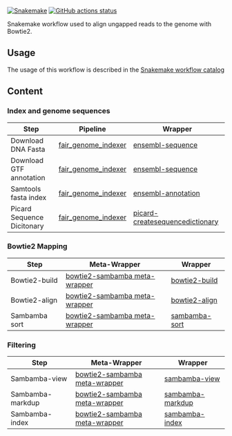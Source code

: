 [![Snakemake](https://img.shields.io/badge/snakemake-≥7.29.0-brightgreen.svg)](https://snakemake.github.io)
[![GitHub actions status](https://github.com/tdayris/fair_genome_indexer/workflows/Tests/badge.svg?branch=main)](https://github.com/tdayris/fair_genome_indexer/actions?query=branch%3Amain+workflow%3ATests)

Snakemake workflow used to align ungapped reads to the genome with Bowtie2.

## Usage

The usage of this workflow is described in the [Snakemake workflow catalog](https://snakemake.github.io/snakemake-workflow-catalog?usage=tdayris/fair_bowtie2_mapping)

## Content

### Index and genome sequences


| Step                       | Pipeline                                               | Wrapper                                                                                                                              |
| -------------------------- | --------------------------------------------------------------------- | ------------------------------------------------------------------------------------------------------------------------------------ |
| Download DNA Fasta         | [fair_genome_indexer](https://github.com/tdayris/fair_genome_indexer) | [ensembl-sequence](https://snakemake-wrappers.readthedocs.io/en/v2.13.0/wrappers/reference/ensembl-sequence.html)                    |
| Download GTF annotation    | [fair_genome_indexer](https://github.com/tdayris/fair_genome_indexer) | [ensembl-sequence](https://snakemake-wrappers.readthedocs.io/en/v2.13.0/wrappers/reference/ensembl-sequence.html)                    |
| Samtools fasta index       | [fair_genome_indexer](https://github.com/tdayris/fair_genome_indexer) | [ensembl-annotation](https://snakemake-wrappers.readthedocs.io/en/v2.13.0/wrappers/reference/ensembl-annotation.html)                |
| Picard Sequence Dicitonary | [fair_genome_indexer](https://github.com/tdayris/fair_genome_indexer) | [picard-createsequencedictionary](https://snakemake-wrappers.readthedocs.io/en/v2.13.0/wrappers/picard/createsequencedictionary.html) |

### Bowtie2 Mapping

| Step          | Meta-Wrapper                                                                                                   | Wrapper                                                                                           |
| ------------- | ------------------------------------------------------------------------------------------------------------------------- | ------------------------------------------------------------------------------------------------- |
| Bowtie2-build | [bowtie2-sambamba meta-wrapper](https://snakemake-wrappers.readthedocs.io/en/v2.13.0/meta-wrappers/bowtie2_sambamba.html) | [bowtie2-build](https://snakemake-wrappers.readthedocs.io/en/v2.13.0/wrappers/bowtie2/build.html) |
| Bowtie2-align | [bowtie2-sambamba meta-wrapper](https://snakemake-wrappers.readthedocs.io/en/v2.13.0/meta-wrappers/bowtie2_sambamba.html) | [bowtie2-align](https://snakemake-wrappers.readthedocs.io/en/v2.13.0/wrappers/bowtie2/align.html) |
| Sambamba sort | [bowtie2-sambamba meta-wrapper](https://snakemake-wrappers.readthedocs.io/en/v2.13.0/meta-wrappers/bowtie2_sambamba.html) | [sambamba-sort](https://snakemake-wrappers.readthedocs.io/en/v2.13.0/wrappers/sambamba/sort.html) |

### Filtering

| Step             | Meta-Wrapper                                                                                                   | Wrapper                                                                                                 |
| ---------------- | ------------------------------------------------------------------------------------------------------------------------- | ------------------------------------------------------------------------------------------------------- |
| Sambamba-view    | [bowtie2-sambamba meta-wrapper](https://snakemake-wrappers.readthedocs.io/en/v2.13.0/meta-wrappers/bowtie2_sambamba.html) | [sambamba-view](https://snakemake-wrappers.readthedocs.io/en/v2.13.0/wrappers/sambamba/view.html)       |
| Sambamba-markdup | [bowtie2-sambamba meta-wrapper](https://snakemake-wrappers.readthedocs.io/en/v2.13.0/meta-wrappers/bowtie2_sambamba.html) | [sambamba-markdup](https://snakemake-wrappers.readthedocs.io/en/v2.13.0/wrappers/sambamba/markdup.html) |
| Sambamba-index   | [bowtie2-sambamba meta-wrapper](https://snakemake-wrappers.readthedocs.io/en/v2.13.0/meta-wrappers/bowtie2_sambamba.html) | [sambamba-index](https://snakemake-wrappers.readthedocs.io/en/v2.13.0/wrappers/sambamba/index.html)     |